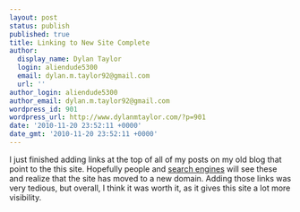 ```yaml
---
layout: post
status: publish
published: true
title: Linking to New Site Complete
author:
  display_name: Dylan Taylor
  login: aliendude5300
  email: dylan.m.taylor92@gmail.com
  url: ''
author_login: aliendude5300
author_email: dylan.m.taylor92@gmail.com
wordpress_id: 901
wordpress_url: http://www.dylanmtaylor.com/?p=901
date: '2010-11-20 23:52:11 +0000'
date_gmt: '2010-11-20 23:52:11 +0000'
---
```

<p>I just finished adding links at the top of all of my posts on my old blog that point to the this site. Hopefully people and <a class="zem_slink" title="Web search engine" rel="wikipedia" href="http://en.wikipedia.org/wiki/Web_search_engine">search engines</a> will see these and realize that the site has moved to a new domain. Adding those links was very tedious, but overall, I think it was worth it, as it gives this site a lot more visibility.</p>
<div class="zemanta-pixie" style="margin-top: 10px; height: 15px;"><img class="zemanta-pixie-img" style="border: medium none; float: right;" src="/images/blog/2010/12/pixy4.gif" alt="" /></div>
